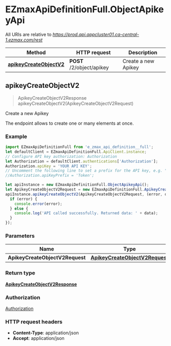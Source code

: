 # EZmaxApiDefinitionFull.ObjectApikeyApi

All URIs are relative to *https://prod.api.appcluster01.ca-central-1.ezmax.com/rest*

Method | HTTP request | Description
------------- | ------------- | -------------
[**apikeyCreateObjectV2**](ObjectApikeyApi.md#apikeyCreateObjectV2) | **POST** /2/object/apikey | Create a new Apikey



## apikeyCreateObjectV2

> ApikeyCreateObjectV2Response apikeyCreateObjectV2(ApikeyCreateObjectV2Request)

Create a new Apikey

The endpoint allows to create one or many elements at once.

### Example

```javascript
import EZmaxApiDefinitionFull from 'e_zmax_api_definition__full';
let defaultClient = EZmaxApiDefinitionFull.ApiClient.instance;
// Configure API key authorization: Authorization
let Authorization = defaultClient.authentications['Authorization'];
Authorization.apiKey = 'YOUR API KEY';
// Uncomment the following line to set a prefix for the API key, e.g. "Token" (defaults to null)
//Authorization.apiKeyPrefix = 'Token';

let apiInstance = new EZmaxApiDefinitionFull.ObjectApikeyApi();
let ApikeyCreateObjectV2Request = new EZmaxApiDefinitionFull.ApikeyCreateObjectV2Request(); // ApikeyCreateObjectV2Request | 
apiInstance.apikeyCreateObjectV2(ApikeyCreateObjectV2Request, (error, data, response) => {
  if (error) {
    console.error(error);
  } else {
    console.log('API called successfully. Returned data: ' + data);
  }
});
```

### Parameters


Name | Type | Description  | Notes
------------- | ------------- | ------------- | -------------
 **ApikeyCreateObjectV2Request** | [**ApikeyCreateObjectV2Request**](ApikeyCreateObjectV2Request.md)|  | 

### Return type

[**ApikeyCreateObjectV2Response**](ApikeyCreateObjectV2Response.md)

### Authorization

[Authorization](../README.md#Authorization)

### HTTP request headers

- **Content-Type**: application/json
- **Accept**: application/json

